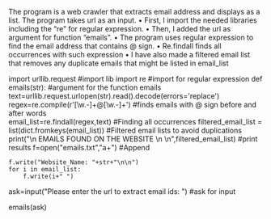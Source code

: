 The program is a web crawler that extracts email address and displays as a list. 
The program takes url as an input.
•	First, I import the needed libraries including the “re” for regular expression. 
•	Then, I added the url as argument for function “emails”.
•	The program uses regular expression to find the email address that contains @ sign. 
•	Re.findall finds all occurrences with such expression
•	I have also made a filtered email list that removes any duplicate emails that might be listed in email_list

import urllib.request   #import lib
import re               #import for regular expression
def emails(str):        #argument for the function emails
    text=urllib.request.urlopen(str).read().decode(errors='replace')  
    regex=re.compile(r'[\w.-]+@[\w.-]+')   #finds emails with @ sign before and after words  
    email_list=re.findall(regex,text)   #Finding all occurrences
    filtered_email_list = list(dict.fromkeys(email_list))  #Filtered email lists to avoid duplications
    print("\n              EMAILS FOUND ON THE WEBSITE        \n \n",filtered_email_list)  #print results
    f=open("emails.txt","a+")  #Append

    f.write("Website_Name: "+str+"\n\n")
    for i in email_list:
        f.write(i+" ")
ask=input("Please enter the url to extract email ids: ")    #ask for input

emails(ask)
